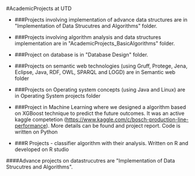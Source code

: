#AcademicProjects at UTD

- ###Projects involving implementation of advance data structures are in "Implementation of Data Strucutres and Algorithms" folder.

- ###Projects involving algorithm analysis and data structures implementation are in "AcademicProjects_BasicAlgorithms" folder.

- ###Project on database is in "Database Design" folder.

- ###Projects on semantic web technologies (using Gruff, Protege, Jena, Eclipse, Java, RDF, OWL, SPARQL and LOGD) are in Semantic web folder

- ###Projects on Operating system concepts (using Java and Linux) are in Operating System projects folder

- ###Project in Machine Learning where we designed a algorithm based on XGBoost technique to predict the future outcomes. It was an active kaggle competetion (https://www.kaggle.com/c/bosch-production-line-performance). More details can be found and project report. Code is written on Python

- ###R Projects - classifier algorithm with their analysis. Written on R and developed on R studio

####Advance projects on datastrucutres are "Implementation of Data Strucutres and Algorithms".